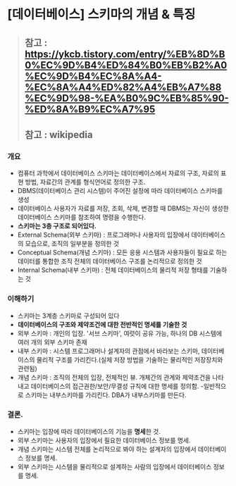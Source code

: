 # [데이터베이스] 스키마의 개념 & 특징

>## 참고 : <https://ykcb.tistory.com/entry/%EB%8D%B0%EC%9D%B4%ED%84%B0%EB%B2%A0%EC%9D%B4%EC%8A%A4-%EC%8A%A4%ED%82%A4%EB%A7%88%EC%9D%98-%EA%B0%9C%EB%85%90-%ED%8A%B9%EC%A7%95>
>## 참고 : wikipedia

### 개요
- 컴퓨터 과학에서 데이터베이스 스키마는 데이터베이스에서 자료의 구조, 자료의 표현 방법, 자료간의 관계를
형식언어로 정의한 구조.
- DBMS(데이터베이스 관리 시스템)이 주어진 설정에 따라 데이터베이스 스키마를 생성
- 데이터베이스 사용자가 자료를 저장, 조회, 삭제, 변경할 때 DBMS는 자신이 생성한 데이터베이스 스키마를
참조하여 명령을 수행한다.
- **스키마는 3층 구조로 되어있다.**
- External Schema(외부 스키마) : 프로그래머나 사용자의 입장에서 데이터베이스의 모습으로, 조직의 일부분을
정의한 것
- Conceptual Schema(개념 스키마) : 모든 응용 시스템과 사용자들이 필요로 하는 데이터를 통합한 조직 전체의
데이터베이스 구조를 논리적으로 정의한 것
- Internal Schema(내부 스키마) : 전체 데이터베이스의 물리적 저장 형태를 기술하는 것

### 이해하기
- 스키마는 3계층 스키마로 구성되어 있다
- **데이터베이스의 구조와 제약조건에 대한 전반적인 명세를 기술한 것**
- 외부 스키마 : 개인의 입장. '서브 스키마', 여럿이 공유 가능, 하나의 DB 시스템에 여러 개의 외부 스키마 존재
- 내부 스키마 : 시스템 프로그래머나 설계자의 관점에서 바라보는 스키마, 데이터베이스의 물리적 구조를 가리킨다.(실제 저장 방법을 기술하는 물리적인 저장장치와 관련됨)
- 개념 스키마 : 조직의 전체의 입장, 전체적인 뷰. 개체간의 관계와 제약조건을 나타내고 데이터베이스의 접근권한/보안/무결성 규칙에 대한 명세를 정의함.
-일반적으로 스키마는 내부스키마를 가리킨다. DBA가 내부스키마를 만든다.

### 결론.
- 스키마는 입장에 따라 데이터베이스의 기능을 **명세**한 것.
- 외부 스키마는 사용자의 입장에서 필요한 데이터베이스 정보를 명세.
- 개념 스키마는 시스템 전체를 논리적으로 봐야 하는 설계자의 입장에서 데이터베이스 정보를 명세.
- 외부 스키마는 시스템을 물리적으로 설계하는 사람의 입장에서 데이터베이스 정보를 명세.
